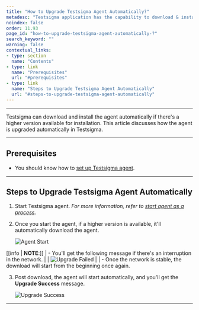 ```yaml
---
title: "How to Upgrade Testsigma Agent Automatically?"
metadesc: "Testsigma application has the capability to download & install the agent automatically. This article discusses how to upgrade Testsigma agent automatically"
noindex: false
order: 11.93
page_id: "how-to-upgrade-testsigma-agent-automatically-?"
search_keyword: ""
warning: false
contextual_links:
- type: section
  name: "Contents"
- type: link
  name: "Prerequisites"
  url: "#prerequisites"
- type: link
  name: "Steps to Upgrade Testsigma Agent Automatically"
  url: "#steps-to-upgrade-testsigma-agent-automatically"
---
```


---

Testsigma can download and install the agent automatically if there's a higher version available for installation. This article discusses how the agent is upgraded automatically in Testsigma. 

---

## **Prerequisites**

- You should know how to [set up Testsigma agent](https://testsigma.com/docs/agent/setup-on-windows-mac-linux/).

---

## **Steps to Upgrade Testsigma Agent Automatically**

1. Start Testsigma agent. *For more information, refer to [start agent as a process](https://testsigma.com/docs/agent/setup-on-windows-mac-linux/#start-the-testsigma-agent-server-as-a-process).*


2. Once you start the agent, if a higher version is available, it'll automatically download the agent. 

   ![Agent Start](https://s3.amazonaws.com/static-docs.testsigma.com/new_images/projects/applications/agentupstart.png)


[[info | **NOTE**:]]
| - You'll get the following message if there's an interruption in the network. 
|
|   ![Upgrade Failed](https://s3.amazonaws.com/static-docs.testsigma.com/new_images/projects/applications/upgradefailed.png)
|
| - Once the network is stable, the download will start from the beginning once again.


3. Post download, the agent will start automatically, and you'll get the **Upgrade Success** message. 

   ![Upgrade Success](https://s3.amazonaws.com/static-docs.testsigma.com/new_images/projects/applications/agentupgrade.png)


---

